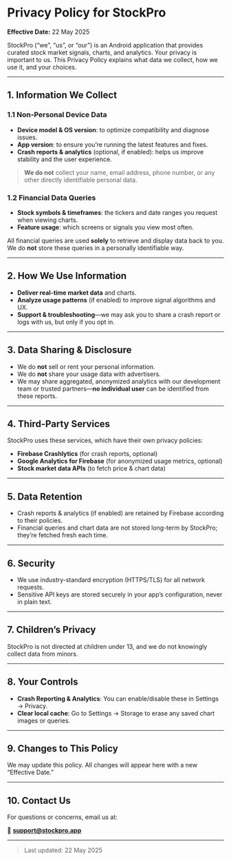 # Privacy Policy for StockPro

**Effective Date:** 22 May 2025

StockPro (“we”, “us”, or “our”) is an Android application that provides curated stock market signals, charts, and analytics. Your privacy is important to us. This Privacy Policy explains what data we collect, how we use it, and your choices.

---

## 1. Information We Collect

### 1.1 Non-Personal Device Data
- **Device model & OS version**: to optimize compatibility and diagnose issues.
- **App version**: to ensure you’re running the latest features and fixes.
- **Crash reports & analytics** (optional, if enabled): helps us improve stability and the user experience.

> **We do not** collect your name, email address, phone number, or any other directly identifiable personal data.

### 1.2 Financial Data Queries
- **Stock symbols & timeframes**: the tickers and date ranges you request when viewing charts.
- **Feature usage**: which screens or signals you view most often.

All financial queries are used **solely** to retrieve and display data back to you. We do **not** store these queries in a personally identifiable way.

---

## 2. How We Use Information

- **Deliver real-time market data** and charts.
- **Analyze usage patterns** (if enabled) to improve signal algorithms and UX.
- **Support & troubleshooting**—we may ask you to share a crash report or logs with us, but only if you opt in.

---

## 3. Data Sharing & Disclosure

- We do **not** sell or rent your personal information.
- We do **not** share your usage data with advertisers.
- We may share aggregated, anonymized analytics with our development team or trusted partners—**no individual user** can be identified from these reports.

---

## 4. Third-Party Services

StockPro uses these services, which have their own privacy policies:

- **Firebase Crashlytics** (for crash reports, optional)
- **Google Analytics for Firebase** (for anonymized usage metrics, optional)
- **Stock market data APIs** (to fetch price & chart data)

---

## 5. Data Retention

- Crash reports & analytics (if enabled) are retained by Firebase according to their policies.
- Financial queries and chart data are not stored long-term by StockPro; they’re fetched fresh each time.

---

## 6. Security

- We use industry-standard encryption (HTTPS/TLS) for all network requests.
- Sensitive API keys are stored securely in your app’s configuration, never in plain text.

---

## 7. Children’s Privacy

StockPro is not directed at children under 13, and we do not knowingly collect data from minors.

---

## 8. Your Controls

- **Crash Reporting & Analytics**: You can enable/disable these in Settings → Privacy.
- **Clear local cache**: Go to Settings → Storage to erase any saved chart images or queries.

---

## 9. Changes to This Policy

We may update this policy. All changes will appear here with a new “Effective Date.”

---

## 10. Contact Us

For questions or concerns, email us at:

📧 **support@stockpro.app**

---

> Last updated: 22 May 2025
